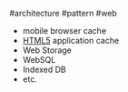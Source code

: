 #architecture #pattern #web 

- mobile browser cache
- [HTML5](/HTML5) application cache
- Web Storage
- WebSQL
- Indexed DB
- etc.